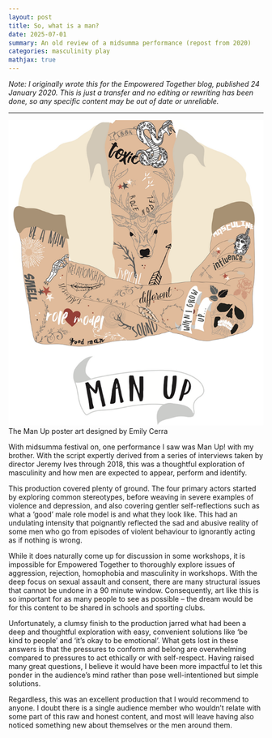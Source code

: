 ```yaml
---
layout: post
title: So, what is a man?
date: 2025-07-01
summary: An old review of a midsumma performance (repost from 2020)
categories: masculinity play
mathjax: true
---
```


_Note: I originally wrote this for the Empowered Together blog, published 24 January 2020. This is just a transfer and no editing or rewriting has been done, so any specific content may be out of date or unreliable._

---

![The Man Up (play) poster art designed by Emily Cerra, showing a person's torso in an open shirt covered in tattoos of phrases like role models, toxic, masculine, etc](/images/posts/2025-07-01-esex-law/man_up_poster.png)
The Man Up poster art designed by Emily Cerra

With midsumma festival on, one performance I saw was Man Up! with my brother. With the script expertly derived from a series of interviews taken by director Jeremy Ives through 2018, this was a thoughtful exploration of masculinity and how men are expected to appear, perform and identify.

This production covered plenty of ground. The four primary actors started by exploring common stereotypes, before weaving in severe examples of violence and depression, and also covering gentler self-reflections such as what a ‘good’ male role model is and what they look like. This had an undulating intensity that poignantly reflected the sad and abusive reality of some men who go from episodes of violent behaviour to ignorantly acting as if nothing is wrong.

While it does naturally come up for discussion in some workshops, it is impossible for Empowered Together to thoroughly explore issues of aggression, rejection, homophobia and masculinity in workshops. With the deep focus on sexual assault and consent, there are many structural issues that cannot be undone in a 90 minute window. Consequently, art like this is so important for as many people to see as possible – the dream would be for this content to be shared in schools and sporting clubs.

Unfortunately, a clumsy finish to the production jarred what had been a deep and thoughtful exploration with easy, convenient solutions like ‘be kind to people’ and ‘it’s okay to be emotional’. What gets lost in these answers is that the pressures to conform and belong are overwhelming compared to pressures to act ethically or with self-respect. Having raised many great questions, I believe it would have been more impactful to let this ponder in the audience’s mind rather than pose well-intentioned but simple solutions.

Regardless, this was an excellent production that I would recommend to anyone. I doubt there is a single audience member who wouldn’t relate with some part of this raw and honest content, and most will leave having also noticed something new about themselves or the men around them.